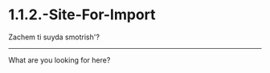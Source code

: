 # 1.1.2.-Site-For-Import
Zachem ti suyda smotrish'?

----------------------------------------------------------------------------------------------------

What are you looking for here?
